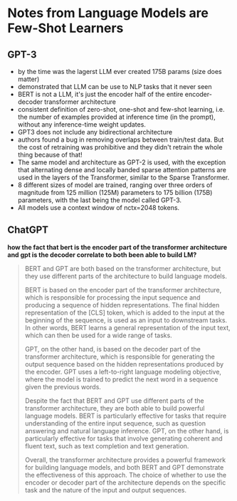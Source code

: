 # Notes from Language Models are Few-Shot Learners

## GPT-3

- by the time was the lagerst LLM ever created 175B params (size does matter)
- demonstrated that LLM can be use to NLP tasks that it never seen
- BERT is not a LLM, it's just the encoder half of the entire encoder-decoder transformer architecture
- consistent definition of zero-shot, one-shot and few-shot learning, i.e. the number of examples provided at inference time (in the prompt), without any inference-time weight updates.
- GPT3 does not include any bidirectional architecture
- authors found a bug in removing overlaps between train/test data. But the cost of retraining was prohibitive and they didn't retrain the whole thing because of that!
- The same model and architecture as GPT-2 is used, with the exception that alternating dense and locally banded sparse attention patterns are used in the layers of the Transformer, similar to the Sparse Transformer.
- 8 different sizes of model are trained, ranging over three orders of magnitude from 125 million (125M) parameters to 175 billion (175B) parameters, with the last being the model called GPT-3.
- All models use a context window of nctx=2048 tokens.

## ChatGPT

**how the fact that bert is the encoder part of the transformer architecture and gpt is the decoder correlate to both been able to build LM?**

> BERT and GPT are both based on the transformer architecture, but they use different parts of the architecture to build language models.
>
> BERT is based on the encoder part of the transformer architecture, which is responsible for processing the input sequence and producing a sequence of hidden representations. The final hidden representation of the [CLS] token, which is added to the input at the beginning of the sequence, is used as an input to downstream tasks. In other words, BERT learns a general representation of the input text, which can then be used for a wide range of tasks.
>
> GPT, on the other hand, is based on the decoder part of the transformer architecture, which is responsible for generating the output sequence based on the hidden representations produced by the encoder. GPT uses a left-to-right language modeling objective, where the model is trained to predict the next word in a sequence given the previous words.
>
> Despite the fact that BERT and GPT use different parts of the transformer architecture, they are both able to build powerful language models. BERT is particularly effective for tasks that require understanding of the entire input sequence, such as question answering and natural language inference. GPT, on the other hand, is particularly effective for tasks that involve generating coherent and fluent text, such as text completion and text generation.
>
> Overall, the transformer architecture provides a powerful framework for building language models, and both BERT and GPT demonstrate the effectiveness of this approach. The choice of whether to use the encoder or decoder part of the architecture depends on the specific task and the nature of the input and output sequences.
